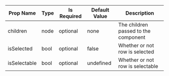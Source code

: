 <table><thead><tr><th>Prop Name</th><th>Type</th><th>Is Required</th><th>Default Value</th><th>Description</th></tr></thead><tbody><tr><td>children</td><td>node</td><td>optional</td><td>none</td><td>The children passed to the component</td></tr><tr><td>isSelected</td><td>bool</td><td>optional</td><td>false</td><td>Whether or not row is selected</td></tr><tr><td>isSelectable</td><td>bool</td><td>optional</td><td>undefined</td><td>Whether or not row is selectable</td></tr></tbody><table>